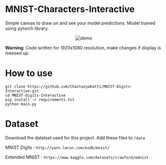 # MNIST-Characters-Interactive

Simple canvas to draw on and see your model predictions. Model trained using pytorch library.

<p align="center">
  <img src="https://github.com/ChaitanyaKatti/MNIST-Digits-Interactive/assets/96473570/98d69078-ab7b-4a6c-8e1c-433f822c57d1" alt="demo" class="centered-image">
</p>

**Warning**: Code written for 1920x1080 resolution, make changes if display is meesed up.

# How to use
```
git clone https://github.com/ChaitanyaKatti/MNIST-Digits-Interactive.git
cd MNIST-Digits-Interactive
pip install -r requirements.txt
python main.py
```
# Dataset
Download the datatset used for this project. 
Add these files to `/data`

MNIST Digits : `http://yann.lecun.com/exdb/mnist/`

Extended MNIST : `https://www.kaggle.com/datasets/crawford/emnist`
